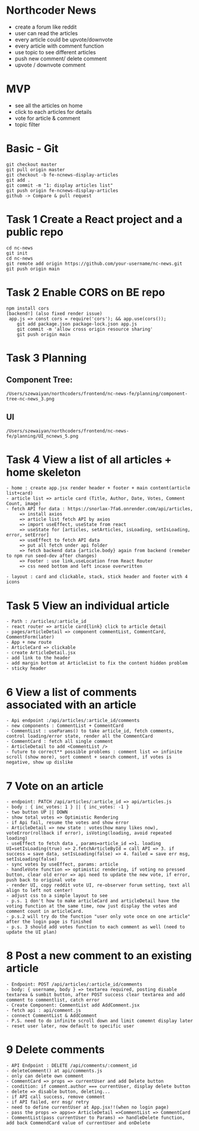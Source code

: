 # Northcoder News

- create a forum like reddit
- user can read the articles
- every article could be upvote/downvote
- every article with comment function
- use topic to see different articles
- push new comment/ delete comment
- upvote / downvote comment

# MVP

- see all the articles on home
- click to each articles for details
- vote for article & comment
- topic filter

# Basic - Git

    git checkout master
    git pull origin master
    git checkout -b fe-ncnews-display-articles
    git add .
    git commit -m "1: display articles list"
    git push origin fe-ncnews-display-articles
    github -> Compare & pull request

# Task 1 Create a React project and a public repo

    cd nc-news
    git init
    cd nc-news
    git remote add origin https://github.com/your-username/nc-news.git
    git push origin main

# Task 2 Enable CORS on BE repo

    npm install cors
    [backend!] (also fixed render issue)
     app.js => const cors = require('cors'); && app.use(cors());
        git add package.json package-lock.json app.js
        git commit -m 'allow cross origin resource sharing'
        git push origin main

# Task 3 Planning

## Component Tree:

    /Users/szewaiyan/northcoders/frontend/nc-news-fe/planning/component-tree-nc-news_3.png

## UI

    /Users/szewaiyan/northcoders/frontend/nc-news-fe/planning/UI_ncnews_5.png

# Task 4 View a list of all articles + home skeleton

    - home : create app.jsx render header + footer + main content(article list+card)
    - article list => article card (Title, Author, Date, Votes, Comment Count, image)
    - fetch API for data : https://snorlax-7fa6.onrender.com/api/articles,
         => install axios
         => article list fetch API by axios
         => import useEffect, useState from react
         => useState for [articles, setArticles, isLoading, setIsLoading, error, setError]
         => useEffect to fetch API data
         => put all fetch under api folder
         => fetch backend data {article.body} again from backend (remeber to npm run seed-dev after changes)
         => Footer : use link,useLocation from React Router
         => css need bottom and left incase overwritten

    - layout : card and clickable, stack, stick header and footer with 4 icons

# Task 5 View an individual article

    - Path : /articles/:article_id
    - react router => article card{link} click to article detail
    - pages/articleDetail => component commentList, CommentCard, CommentForm(later)
    - App + new route
    - ArticleCard => clickable
    - create ArticleDetail.jsx
    - add link to the header
    - add margin bottom at ArticleList to fix the content hidden problem
    - sticky header

# 6 View a list of comments associated with an article

    - Api endpoint :/api/articles/:article_id/comments
    - new components : CommentList + CommentCard
    - CommentList : useParams() to take article_id, fetch comments, control loading/error state, render all the CommentCard
    - CommentCard : fetch all single comment
    - ArticleDetail to add <CommentList />
    - future to correct** possible problems : comment list => infinite scroll (show more), sort comment + search comment, if votes is negative, show up dislike

# 7 Vote on an article

    - endpoint: PATCH /api/articles/:article_id => api/articles.js
    - body : { inc_votes: 1 } || { inc_votes: -1 }
    - two button UP || DOWN
    - show total votes => Optimistic Rendering
    - if Api fail, resume the votes and show error
    - ArticleDetail => new state : votes(how many likes now), voteError(rollback if error), isVoting(loading, avoid repeated loading)
    - useEffect to fetch data , params=article_id =>1. loading UI=setIsLoading(true) => 2.fetchArticleById = call API => 3. if success = save data, setIsLoading(false) => 4. failed = save err msg, setIsLoading(false)
    - sync votes by useEffect, params: article
    - handleVote function => optimistic rendering, if voting no pressed button, clear old error => api need to update the new vote, if error, push back to original vote
    - render UI, copy reddit vote UI, re-observer forum setting, text all align to left not center!
    - adjust css to a simple layout to see
    - p.s. 1 don't how to make articleCard and articleDetail have the voting function at the same time, now just display the votes and comment count in articleCard.
    - p.s.2 will try do the function "user only vote once on one article" after the login page is finished
    - p.s. 3 should add votes function to each comment as well (need to update the UI plan)

# 8 Post a new comment to an existing article

    - Endpoint: POST /api/articles/:article_id/comments
    - body: { username, body } => textarea required, posting disable textarea & sumbit button, after POST success clear textarea and add comment to commentlist, catch error
    - Create Component: CommentList add AddComment.jsx
    - fetch api : api/comment.js
    - connect CommentList & AddComment
    - P.S. need to do infinite scroll down and limit comemnt display later
    - reset user later, now default to specific user

# 9 Delete comments

    - API Endpoint : DELETE /api/comments/:comment_id
    - deleteComment() at api/comments.js
    - only can delete own comment
    - CommentCard => props => currentUser and add Delete button
    - condition: if comment.author === currentUser, display delete button
    - delete => disable button, deleting...
    - if API call success, remove comment
    - if API failed, err msg/ retry
    - need to define currentUser at App.jsx!!(when no login page)
    - pass the props => apps=> ArticleDetail =>CommentList => CommentCard
    - CommentList(pass currentUser to Params) => handleDelete function, add back CommendCard value of currentUser and onDelete
